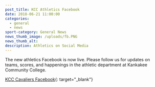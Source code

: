 ```yaml
---
post_title: KCC Athletics Facebook
date: 2018-06-21 11:00:00
categories:
  - general
  - news
sport-category: General News
news_thumb_image: /uploads/fb.PNG
news_thumb_alt:
description: Athletics on Social Media
---
```


The new athletics Facebook is now live. Please follow us for updates on teams, scores, and happenings in the athletic department at Kankakee Community College.

[KCC Cavaliers Facebook](https://www.facebook.com/kcccavaliers/){: target="_blank"}
